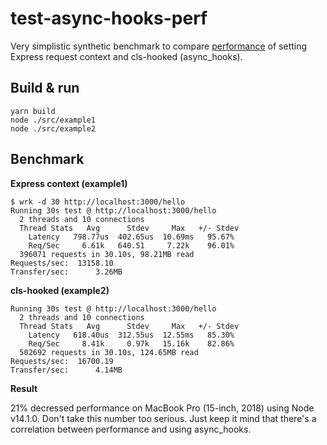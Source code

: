 # test-async-hooks-perf

Very simplistic synthetic benchmark to compare [performance](https://github.com/nodejs/benchmarking/issues/181) of setting Express request context and cls-hooked (async_hooks).

## Build & run

    yarn build
    node ./src/example1
    node ./src/example2

## Benchmark

**Express context (example1)**

    $ wrk -d 30 http://localhost:3000/hello
    Running 30s test @ http://localhost:3000/hello
      2 threads and 10 connections
      Thread Stats   Avg      Stdev     Max   +/- Stdev
        Latency   798.77us  402.65us  10.69ms   95.67%
        Req/Sec     6.61k   640.51     7.22k    96.01%
      396071 requests in 30.10s, 98.21MB read
    Requests/sec:  13158.10
    Transfer/sec:      3.26MB

**cls-hooked (example2)**

    Running 30s test @ http://localhost:3000/hello
      2 threads and 10 connections
      Thread Stats   Avg      Stdev     Max   +/- Stdev
        Latency   618.40us  312.55us  12.55ms   85.30%
        Req/Sec     8.41k     0.97k   15.16k    82.86%
      502692 requests in 30.10s, 124.65MB read
    Requests/sec:  16700.19
    Transfer/sec:      4.14MB

**Result**

21% decressed performance on MacBook Pro (15-inch, 2018) using Node v14.1.0. Don't take this number too serious. Just keep it mind that there's a correlation between performance and using async_hooks.
